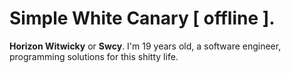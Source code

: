 # Simple White Canary [ offline ].
**Horizon Witwicky** or **Swcy**. I'm 19 years old, a software engineer, programming solutions for this shitty life.
